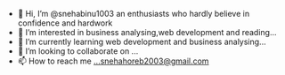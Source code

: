 - 👋 Hi, I’m @snehabinu1003 an enthusiasts who hardly believe in confidence and hardwork
- 👀 I’m interested in business analysing,web development and reading...
- 🌱 I’m currently learning web development and business analysing...
- 💞️ I’m looking to collaborate on ...
- 📫 How to reach me ...snehahoreb2003@gmail.com

<!---
snehabinu1003/snehabinu1003 is a ✨ special ✨ repository because its `README.md` (this file) appears on your GitHub profile.
You can click the Preview link to take a look at your changes.
--->
